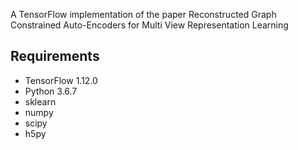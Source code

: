 
A TensorFlow implementation of the paper Reconstructed Graph Constrained Auto-Encoders for Multi View Representation Learning

## Requirements

- TensorFlow 1.12.0
- Python 3.6.7
- sklearn
- numpy
- scipy
- h5py
